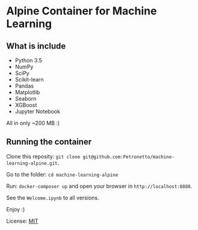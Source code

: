# Alpine Container for Machine Learning

## What is include
- Python 3.5
- NumPy
- SciPy
- Scikit-learn
- Pandas
- Matplotlib
- Seaborn
- XGBoost
- Jupyter Notebook


All in only ~200 MB :)

## Running the container
Clone this reposity: `git clone git@github.com:Petronetto/machine-learning-alpine.git`.

Go to the folder: `cd machine-learning-alpine`

Run: `docker-composer up` and open your browser in `http://localhost:8888`.

See the `Welcome.ipynb` to all versions.


Enjoy :)

License: [MIT](License.txt)
